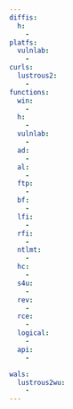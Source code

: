 ```yaml
---
diffis:
  h:
    -
platfs:
  vulnlab:
    -
curls:
  lustrous2:
    -
functions:
  win:
    -
  h:
    -
  vulnlab:
    -
  ad:
    -
  al:
    -
  ftp:
    -
  bf:
    -
  lfi:
    -
  rfi:
    -
  ntlmt:
    -
  hc:
    -
  s4u:
    -
  rev:
    -
  rce:
    -
  logical:
    -
  api:
    -

wals:
  lustrous2wu:
    -
---
```


